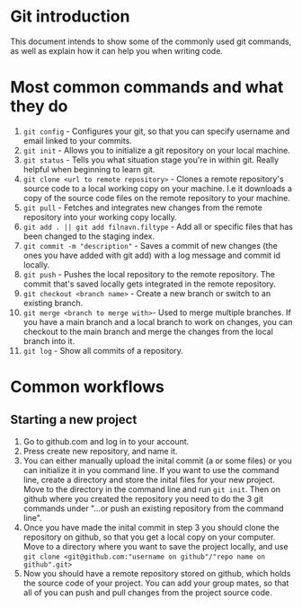 # Git introduction
This document intends to show some of the commonly used git commands, as well as explain how it can help you when writing code.

# Most common commands and what they do
1. `git config` - Configures your git, so that you can specify username and email linked to your commits.
2. `git init` - Allows you to initialize a git repository on your local machine.
3. `git status` - Tells you what situation stage you're in within git. Really helpful when beginning to learn git.
4. `git clone <url to remote repository>` - Clones a remote repository's source code to a local working copy on your machine. I.e it downloads a copy of the source code files on the remote repository to your machine.
5. `git pull` - Fetches and integrates new changes from the remote repository into your working copy locally. 
6. `git add . || git add filnavn.filtype` - Add all or specific files that has been changed to the staging index.
7. `git commit -m "description"` - Saves a commit of new changes (the ones you have added with git add) with a log message and commit id locally.
8. `git push` - Pushes the local repository to the remote repository. The commit that's saved locally gets integrated in the remote repository.
9. `git checkout <branch name>` - Create a new branch or switch to an existing branch.
10. `git merge <branch to merge with>`- Used to merge multiple branches. If you have a main branch and a local branch to work on changes, you can checkout to the main branch and merge the changes from the local branch into it.
11. `git log` - Show all commits of a repository.

# Common workflows
## Starting a new project
1. Go to github.com and log in to your account.
2. Press create new repository, and name it.
3. You can either manually upload the inital commit (a or some files) or you can initialize it in you command line.
If you want to use the command line, create a directory and store the inital files for your new project.
Move to the directory in the command line and run `git init`.
Then on github where you created the repository you need to do the 3 git commands under "…or push an existing repository from the command line".
4. Once you have made the inital commit in step 3 you should clone the repository on github, so that you get a local copy on your computer.
   Move to a directory where you want to save the project locally, and use `git clone <git@github.com:"username on github"/"repo name on github".git>`
5. Now you should have a remote repository stored on github, which holds the source code of your project. You can add your group mates, so that all of you can push and pull changes from the project source code.
